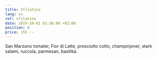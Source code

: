```yaml
---
title: Sfilatino
lang: sv
ref: sfilatino
date: 2019-10-01 01:36:00 +02:00
position: 8
price: 155 :-
---
```


San Marzano tomater, Fior di Latte, prosciutto cotto, champinjoner, stark salami, ruccola, parmesan, basilika.
